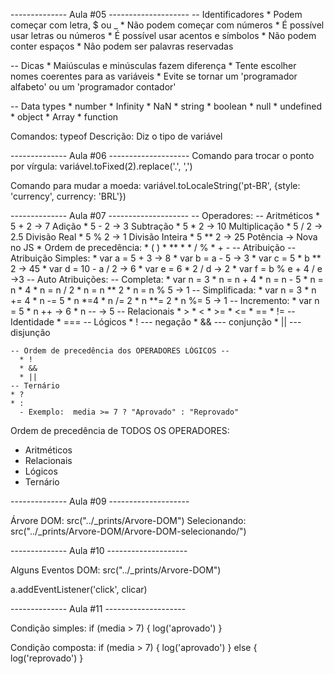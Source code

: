 -------------- Aula #05 --------------------
-- Identificadores
	* Podem começar com letra, $ ou _
	* Não podem começar com números
	* É possível usar letras ou números
	* É possível usar acentos e símbolos
	* Não podem conter espaços
	* Não podem ser palavras reservadas

-- Dicas
	* Maiúsculas e minúsculas fazem diferença
	* Tente escolher nomes coerentes para as variáveis
	* Evite se tornar um 'programador alfabeto'  ou um 'programador contador'

-- Data types
	* number
		* Infinity
		* NaN
	* string
	* boolean
	* null
	* undefined
	* object
		* Array
	* function

Comandos:
  typeof
Descrição: Diz o tipo de variável

-------------- Aula #06 --------------------
Comando para trocar o ponto por vírgula:
  variável.toFixed(2).replace('.', ',')

Comando para mudar a moeda:
  variável.toLocaleString('pt-BR', {style: 'currency', currency: 'BRL'})


-------------- Aula #07 --------------------
-- Operadores:
	-- Aritméticos
		* 5 + 2 -> 7         Adição
		* 5 - 2 -> 3         Subtração
		* 5 * 2 -> 10         Multiplicação
		* 5 / 2 ->   2.5      Divisão Real
		* 5 % 2 ->  1       Divisão Inteira
		* 5 ** 2 ->   25      Potência   -> Nova no JS
		* Ordem de precedência:
		*  ( )
		* **
		* *  /  %
		* +  -
  -- Atribuição
		-- Atribuição Simples:
			* var a = 5 + 3       -> 8
			* var b = a - 5       -> 3
			* var c = 5 * b ** 2       -> 45
			* var d = 10 - a / 2       -> 6
			* var e = 6 * 2 / d       -> 2
			* var f = b % e + 4 / e       ->3
		-- Auto Atribuições:
			-- Completa:
				* var n = 3
				* n  = n + 4
				* n = n - 5
				* n = n * 4
				* n = n / 2
				* n = n ** 2
				* n = n % 5         -> 1
			-- Simplificada:
				* var n = 3
				* n  += 4
				* n -= 5
				* n *=4
				* n /= 2
				* n **= 2
				* n %= 5         -> 1
			-- Incremento:
				* var n = 5
				* n ++      -> 6
				* n --      -> 5
	-- Relacionais
		* >
    * <
    * >=
    * <=
    * ==
    * !=
      -- Identidade
        * ===
  -- Lógicos
    * !     --- negação
    * &&     --- conjunção
    * ||     --- disjunção

    -- Ordem de precedência dos OPERADORES LÓGICOS --
      * !
      * &&
      * ||
	-- Ternário
    * ?
    * :
      - Exemplo:  media >= 7 ? "Aprovado" : "Reprovado"

Ordem de precedência de TODOS OS OPERADORES:
  * Aritméticos
  * Relacionais
  * Lógicos
  * Ternário

-------------- Aula #09 --------------------

Árvore DOM:
	src("../_prints/Arvore-DOM")
Selecionando:
	src("../_prints/Arvore-DOM/Arvore-DOM-selecionando/")

-------------- Aula #10 --------------------

Alguns Eventos DOM:
	src("../_prints/Arvore-DOM")

a.addEventListener('click', clicar) 	<!-- Ouvidores de Eventos -->

-------------- Aula #11 --------------------

Condição simples:
    if (media > 7) {
        log('aprovado')
    }

Condição composta:
    if (media > 7) {
        log('aprovado')
    } else {
        log('reprovado') 
    }